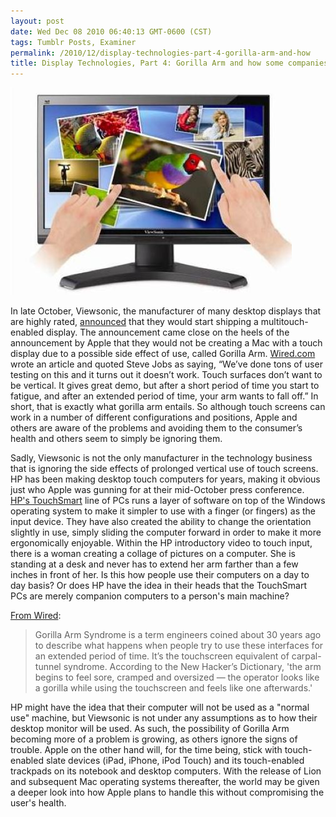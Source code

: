 ```yaml
---
layout: post
date: Wed Dec 08 2010 06:40:13 GMT-0600 (CST)
tags: Tumblr Posts, Examiner
permalink: /2010/12/display-technologies-part-4-gorilla-arm-and-how
title: Display Technologies, Part 4: Gorilla Arm and how some companies are ignoring it
---
```


![In general use computing, this position is just uncomfortable.][image-1]

In late October, Viewsonic, the manufacturer of many desktop displays that are highly rated, [announced][1] that they would start shipping a multitouch-enabled display. The announcement came close on the heels of the announcement by Apple that they would not be creating a Mac with a touch display due to a possible side effect of use, called Gorilla Arm. [Wired.com][2] wrote an article and quoted Steve Jobs as saying, “We’ve done tons of user testing on this and it turns out it doesn’t work. Touch surfaces don’t want to be vertical. It gives great demo, but after a short period of time you start to fatigue, and after an extended period of time, your arm wants to fall off.” In short, that is exactly what gorilla arm entails. So although touch screens can work in a number of different configurations and positions, Apple and others are aware of the problems and avoiding them to the consumer’s health and others seem to simply be ignoring them.

Sadly, Viewsonic is not the only manufacturer in the technology business that is ignoring the side effects of prolonged vertical use of touch screens. HP has been making desktop touch computers for years, making it obvious just who Apple was gunning for at their mid-October press conference. [HP's TouchSmart][3] line of PCs runs a layer of software on top of the Windows operating system to make it simpler to use with a finger (or fingers) as the input device. They have also created the ability to change the orientation slightly in use, simply sliding the computer forward in order to make it more ergonomically enjoyable. Within the HP introductory video to touch input, there is a woman creating a collage of pictures on a computer. She is standing at a desk and never has to extend her arm farther than a few inches in front of her. Is this how people use their computers on a day to day basis? Or does HP have the idea in their heads that the TouchSmart PCs are merely companion computers to a person's main machine?

[From Wired][4]:

> Gorilla Arm Syndrome is a term engineers coined about 30 years ago to describe what happens when people try to use these interfaces for an extended period of time. It’s the touchscreen equivalent of carpal-tunnel syndrome. According to the New Hacker’s Dictionary, 'the arm begins to feel sore, cramped and oversized — the operator looks like a gorilla while using the touchscreen and feels like one afterwards.'

HP might have the idea that their computer will not be used as a "normal use" machine, but Viewsonic is not under any assumptions as to how their desktop monitor will be used. As such, the possibility of Gorilla Arm becoming more of a problem is growing, as others ignore the signs of trouble. Apple on the other hand will, for the time being, stick with touch-enabled slate devices (iPad, iPhone, iPod Touch) and its touch-enabled trackpads on its notebook and desktop computers. With the release of Lion and subsequent Mac operating systems thereafter, the world may be given a deeper look into how Apple plans to handle this without compromising the user's health.

[1]:	http://www.engadget.com/2010/10/24/viewsonic-vx2258wm-22-inch-multitouch-display-hits-stores-in-eur/
[2]:	http://www.wired.com/gadgetlab/2010/10/gorilla-arm-multitouch/
[3]:	http://www.hp.com/united-states/campaigns/touchsmart/
[4]:	http://www.wired.com/gadgetlab/2010/10/gorilla-arm-multitouch/

[image-1]:	/public/assets/examiner/ef6bb292c1547ef279f8cf263fc585c8.jpg